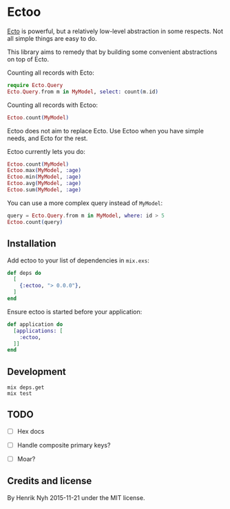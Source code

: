 # Ectoo

[Ecto](https://github.com/elixir-lang/ecto) is powerful, but a relatively low-level abstraction in some respects. Not all simple things are easy to do.

This library aims to remedy that by building some convenient abstractions on top of Ecto.

Counting all records with Ecto:

``` elixir
require Ecto.Query
Ecto.Query.from m in MyModel, select: count(m.id)
```

Counting all records with Ectoo:

``` elixir
Ectoo.count(MyModel)
```

Ectoo does not aim to replace Ecto. Use Ectoo when you have simple needs, and Ecto for the rest.

Ectoo currently lets you do:

``` elixir
Ectoo.count(MyModel)
Ectoo.max(MyModel, :age)
Ectoo.min(MyModel, :age)
Ectoo.avg(MyModel, :age)
Ectoo.sum(MyModel, :age)
```

You can use a more complex query instead of `MyModel`:

``` elixir
query = Ecto.Query.from m in MyModel, where: id > 5
Ectoo.count(query)
```


## Installation

Add ectoo to your list of dependencies in `mix.exs`:

``` elixir
def deps do
  [
    {:ectoo, "> 0.0.0"},
  ]
end
```

Ensure ectoo is started before your application:

``` elixir
def application do
  [applications: [
    :ectoo,
  ]]
end
```


## Development

    mix deps.get
    mix test


## TODO

- [ ] Hex docs
- [ ] Handle composite primary keys?
- [ ] Moar?


## Credits and license

By Henrik Nyh 2015-11-21 under the MIT license.
